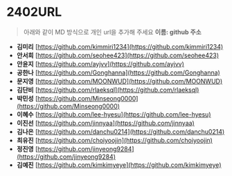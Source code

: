 # 2402URL
> 아래와 같이 MD 방식으로 개인 url을 추가해 주세요
**이름: github 주소**

* **김미리** [https://github.com/kimmiri1234](https://github.com/kimmiri1234)
* **안서희** [https://github.com/seohee423](https://github.com/seohee423)
* **안윤지** [https://github.com/ayjvv](https://github.com/ayjvv)
* **공한나** [https://github.com/Gonghanna](https://github.com/Gonghanna)
* **문지영** [https://github.com/MOONWUD](https://github.com/MOONWUD)
* **김단비** [https://github.com/rlaeksql](https://github.com/rlaeksql)
* **박민성** [https://github.com/Minseong0000](https://github.com/Minseong0000)
* **이혜수** [https://github.com/lee-hyesu](https://github.com/lee-hyesu)
* **이진선** [https://github.com/jinnyaa](https://github.com/jinnyaa)
* **김나은** [https://github.com/danchu0214](https://github.com/danchu0214)
* **최유진** [https://github.com/choiyoojin](https://github.com/choiyoojin)
* **정진영** [https://github.com/jinyeong9284](https://github.com/jinyeong9284)
* **김예진** [https://github.com/kimkimyeye](https://github.com/kimkimyeye)


